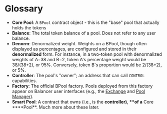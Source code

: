 # Glossary

* **Core Pool**: A `BPool` contract object - this is the "base" pool that actually holds the tokens
* **Balance**: The total token balance of a pool. Does not refer to any user balance.
* **Denorm**: Denormalized weight. Weights on a BPool, though often displayed as percentages, are configured and stored in their **denormalized** form. For instance, in a two-token pool with denormalized weights of A=38 and B=2, token A's percentage weight would be 38/\(38+2\), or 95%. Conversely, token B's proportion would be 2/\(38+2\), or 5%.
* **Controller**: The pool's "owner"; an address that can call `CONTROL` capabilities.
* **Factory**: The official BPool factory. Pools deployed from this factory appear on Balancer user interfaces \(e.g., the [Exchange](https://balancer.exchange/#/swap) and [Pool Manager](https://pools.balancer.exchange/#/)\).
* **Smart Pool**: A contract that owns \(i.e., is the **controller\)**, **\*\*of a** Core ****Pool\*\*. Much more about these later.


